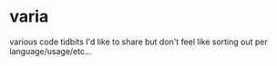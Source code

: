 # varia
various code tidbits I'd like to share but don't feel like sorting out per language/usage/etc...
